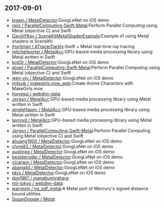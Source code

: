## 2017-09-01

* [krasin / MetalDetector](https://github.com/krasin/MetalDetector):GoogLeNet on iOS demo
* [reijz / ParallelComputing-Swift-Metal](https://github.com/reijz/ParallelComputing-Swift-Metal):Perform Parallel Computing using Metal (objective C) and Swift
* [DavidYKay / SceneKitMetalShaderExample](https://github.com/DavidYKay/SceneKitMetalShaderExample):Example of using Metal shaders in SceneKti
* [jhurliman / ATracerDarkly](https://github.com/jhurliman/ATracerDarkly):Swift + Metal real-time ray tracing
* [mitchellporter / MetalAcc](https://github.com/mitchellporter/MetalAcc):GPU-based media processing library using Metal written in Swift
* [kod3r / MetalDetector](https://github.com/kod3r/MetalDetector):GoogLeNet on iOS demo
* [atveit / ParallelComputing-Swift-Metal](https://github.com/atveit/ParallelComputing-Swift-Metal):Perform Parallel Computing using Metal (objective C) and Swift
* [wen-viv / MetalDetector](https://github.com/wen-viv/MetalDetector):GoogLeNet on iOS demo
* [m4sub / makegirls.moe_web](https://github.com/m4sub/makegirls.moe_web):Create Anime Characters with MakeGirls.moe
* [honggui / webdnn-data](https://github.com/honggui/webdnn-data):
* [Jxrgxn / MetalAcc](https://github.com/Jxrgxn/MetalAcc):GPU-based media processing library using Metal written in Swift
* [singleHappy / MetalAcc](https://github.com/singleHappy/MetalAcc):GPU-based media processing library using Metal written in Swift
* [lavrovd / MetalAcc](https://github.com/lavrovd/MetalAcc):GPU-based media processing library using Metal written in Swift
* [Jxrgxn / ParallelComputing-Swift-Metal](https://github.com/Jxrgxn/ParallelComputing-Swift-Metal):Perform Parallel Computing using Metal (objective C) and Swift
* [ahuang1900 / MetalDetector](https://github.com/ahuang1900/MetalDetector):GoogLeNet on iOS demo
* [clyne83 / MetalDetector](https://github.com/clyne83/MetalDetector):GoogLeNet on iOS demo
* [austingg / MetalDetector](https://github.com/austingg/MetalDetector):GoogLeNet on iOS demo
* [bestdecoder / MetalDetector](https://github.com/bestdecoder/MetalDetector):GoogLeNet on iOS demo
* [clcarwin / MetalDetector](https://github.com/clcarwin/MetalDetector):GoogLeNet on iOS demo
* [abangdd / MetalDetector](https://github.com/abangdd/MetalDetector):GoogLeNet on iOS demo
* [pkrs / MetalDetector](https://github.com/pkrs/MetalDetector):GoogLeNet on iOS demo
* [doo1967 / manabumiyahara](https://github.com/doo1967/manabumiyahara):
* [mil-tokyo / webdnn-data](https://github.com/mil-tokyo/webdnn-data):
* [warrenm / hg_sdf_metal](https://github.com/warrenm/hg_sdf_metal):A Metal port of Mercury's signed distance bound utilities
* [SusanDoggie / Metal](https://github.com/SusanDoggie/Metal):
